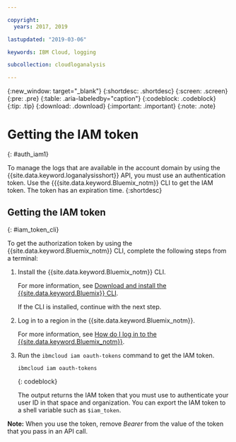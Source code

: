 ```yaml
---

copyright:
  years: 2017, 2019

lastupdated: "2019-03-06"

keywords: IBM Cloud, logging

subcollection: cloudloganalysis

---
```


{:new_window: target="_blank"}
{:shortdesc: .shortdesc}
{:screen: .screen}
{:pre: .pre}
{:table: .aria-labeledby="caption"}
{:codeblock: .codeblock}
{:tip: .tip}
{:download: .download}
{:important: .important}
{:note: .note}


# Getting the IAM token
{: #auth_iam1}

To manage the logs that are available in the account domain by using the {{site.data.keyword.loganalysisshort}} API, you must use an authentication token. Use the {{{site.data.keyword.Bluemix_notm}} CLI to get the IAM token. The token has an expiration time. 
{:shortdesc}


## Getting the IAM token
{: #iam_token_cli}

To get the authorization token by using the {{site.data.keyword.Bluemix_notm}} CLI, complete the following steps from a terminal:

1. Install the {{site.data.keyword.Bluemix_notm}} CLI.

   For more information, see [Download and install the {{site.data.keyword.Bluemix}} CLI](/docs/cli/index.html#overview).
   
   If the CLI is installed, continue with the next step.
    
2. Log in to a region in the {{site.data.keyword.Bluemix_notm}}. 

    For more information, see [How do I log in to the {{site.data.keyword.Bluemix_notm}}](/docs/services/CloudLogAnalysis/qa/cli_qa.html#login).
	
3. Run the `ibmcloud iam oauth-tokens` command to get the IAM token.

    ```
	ibmcloud iam oauth-tokens
	```
	{: codeblock}
	
	The output returns the IAM token that you must use to authenticate your user ID in that space and organization. You can export the IAM token to a shell variable such as `$iam_token`.



**Note:** When you use the token, remove *Bearer* from the value of the token that you pass in an API call.

